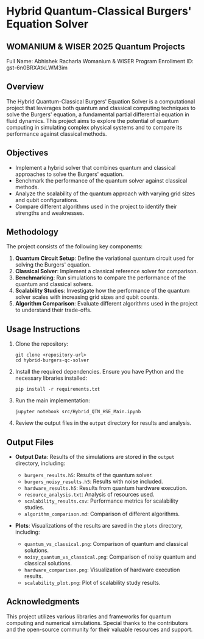 # Hybrid Quantum-Classical Burgers' Equation Solver
## WOMANIUM & WISER 2025 Quantum Projects
Full Name: Abhishek Racharla
Womanium & WISER Program Enrollment ID: gst-6n0BRXAtkLWM3im


## Overview
The Hybrid Quantum-Classical Burgers' Equation Solver is a computational project that leverages both quantum and classical computing techniques to solve the Burgers' equation, a fundamental partial differential equation in fluid dynamics. This project aims to explore the potential of quantum computing in simulating complex physical systems and to compare its performance against classical methods.

## Objectives
- Implement a hybrid solver that combines quantum and classical approaches to solve the Burgers' equation.
- Benchmark the performance of the quantum solver against classical methods.
- Analyze the scalability of the quantum approach with varying grid sizes and qubit configurations.
- Compare different algorithms used in the project to identify their strengths and weaknesses.

## Methodology
The project consists of the following key components:
1. **Quantum Circuit Setup**: Define the variational quantum circuit used for solving the Burgers' equation.
2. **Classical Solver**: Implement a classical reference solver for comparison.
3. **Benchmarking**: Run simulations to compare the performance of the quantum and classical solvers.
4. **Scalability Studies**: Investigate how the performance of the quantum solver scales with increasing grid sizes and qubit counts.
5. **Algorithm Comparison**: Evaluate different algorithms used in the project to understand their trade-offs.

## Usage Instructions
1. Clone the repository:
   ```
   git clone <repository-url>
   cd hybrid-burgers-qc-solver
   ```
2. Install the required dependencies. Ensure you have Python and the necessary libraries installed:
   ```
   pip install -r requirements.txt
   ```
3. Run the main implementation:
   ```
   jupyter notebook src/Hybrid_QTN_HSE_Main.ipynb
   ```
4. Review the output files in the `output` directory for results and analysis.

## Output Files
- **Output Data**: Results of the simulations are stored in the `output` directory, including:
  - `burgers_results.h5`: Results of the quantum solver.
  - `burgers_noisy_results.h5`: Results with noise included.
  - `hardware_results.h5`: Results from quantum hardware execution.
  - `resource_analysis.txt`: Analysis of resources used.
  - `scalability_results.csv`: Performance metrics for scalability studies.
  - `algorithm_comparison.md`: Comparison of different algorithms.

- **Plots**: Visualizations of the results are saved in the `plots` directory, including:
  - `quantum_vs_classical.png`: Comparison of quantum and classical solutions.
  - `noisy_quantum_vs_classical.png`: Comparison of noisy quantum and classical solutions.
  - `hardware_comparison.png`: Visualization of hardware execution results.
  - `scalability_plot.png`: Plot of scalability study results.

## Acknowledgments
This project utilizes various libraries and frameworks for quantum computing and numerical simulations. Special thanks to the contributors and the open-source community for their valuable resources and support.
